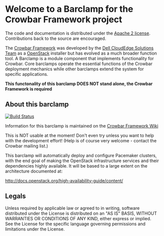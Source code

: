 Welcome to a Barclamp for the Crowbar Framework project
=======================================================

The code and documentation is distributed under the [Apache 2 license](http://www.apache.org/licenses/LICENSE-2.0.html).
Contributions back to the source are encouraged.

The [Crowbar Framework](https://github.com/crowbar/crowbar) was developed by the
[Dell CloudEdge Solutions Team](http://dell.com/openstack) as a [OpenStack](http://OpenStack.org) installer but has
evolved as a much broader function tool. A Barclamp is a module component that implements functionality for Crowbar.
Core barclamps operate the essential functions of the Crowbar deployment mechanics while other barclamps extend the
system for specific applications.

**This functonality of this barclamp DOES NOT stand alone, the Crowbar Framework is required**

About this barclamp
-------------------

[![Build Status](https://travis-ci.org/crowbar/barclamp-pacemaker.svg?branch=master)](https://travis-ci.org/crowbar/barclamp-pacemaker)

Information for this barclamp is maintained on the [Crowbar Framework Wiki](https://github.com/crowbar/crowbar/wiki)

This is NOT usable at the moment! Don't even try unless you want to help with the development effort! (Help is of
course very welcome - contact the Crowbar mailing list.)

This barclamp will automatically deploy and configure Pacemaker clusters, with the end goal of making the OpenStack
infrastructure services and their dependencies highly available. It will be based to a large extent on the architecture
documented at:

  http://docs.openstack.org/high-availability-guide/content/

Legals
------

Unless required by applicable law or agreed to in writing, software distributed under the License is distributed on
an "AS IS" BASIS, WITHOUT WARRANTIES OR CONDITIONS OF ANY KIND, either express or implied. See the License for the
specific language governing permissions and limitations under the License.
